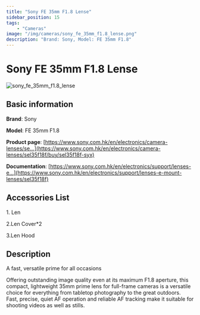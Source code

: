```yaml
---
title: "Sony FE 35mm F1.8 Lense"
sidebar_position: 15
tags:
    - "Cameras"
image: "/img/cameras/sony_fe_35mm_f1.8_lense.png"
description: "Brand: Sony, Model: FE 35mm F1.8"
---
```

# Sony FE 35mm F1.8 Lense

![sony_fe_35mm_f1.8_lense](/img/cameras/sony_fe_35mm_f1.8_lense.png)

## Basic information

**Brand**: Sony

**Model**: FE 35mm F1.8

**Product page**: [https://www.sony.com.hk/en/electronics/camera-lenses/se...](https://www.sony.com.hk/en/electronics/camera-lenses/sel35f18f/buy/sel35f18f-syx)

**Documentation**: [https://www.sony.com.hk/en/electronics/support/lenses-e...](https://www.sony.com.hk/en/electronics/support/lenses-e-mount-lenses/sel35f18f)

## Accessories List

1\. Len

 2\.Len Cover\*2

 3\.Len Hood

## Description

A fast, versatile prime for all occasions

 Offering outstanding image quality even at its maximum F1\.8 aperture, this compact, lightweight 35mm prime lens for full\-frame cameras is a versatile choice for everything from tabletop photography to the great outdoors\. Fast, precise, quiet AF operation and reliable AF tracking make it suitable for shooting videos as well as stills\.

